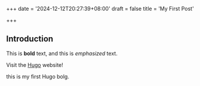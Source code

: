 +++
date = '2024-12-12T20:27:39+08:00'
draft = false
title = 'My First Post'

+++

## Introduction

This is **bold** text, and this is *emphasized* text.

Visit the [Hugo](https://gohugo.io) website!

this is my first Hugo bolg.
